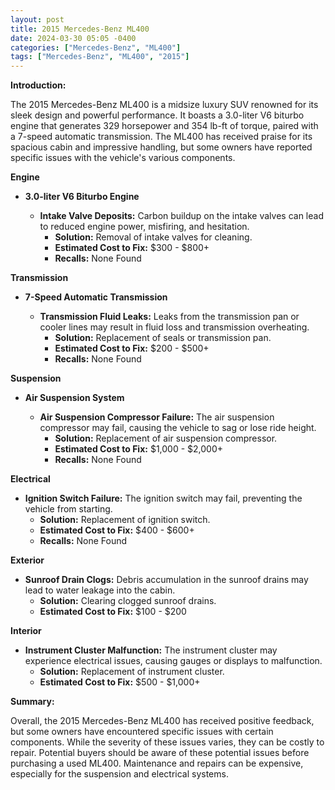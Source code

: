 ```yaml
---
layout: post
title: 2015 Mercedes-Benz ML400
date: 2024-03-30 05:05 -0400
categories: ["Mercedes-Benz", "ML400"]
tags: ["Mercedes-Benz", "ML400", "2015"]
---
```

**Introduction:**

The 2015 Mercedes-Benz ML400 is a midsize luxury SUV renowned for its sleek design and powerful performance. It boasts a 3.0-liter V6 biturbo engine that generates 329 horsepower and 354 lb-ft of torque, paired with a 7-speed automatic transmission. The ML400 has received praise for its spacious cabin and impressive handling, but some owners have reported specific issues with the vehicle's various components.

**Engine**

* **3.0-liter V6 Biturbo Engine**

  * **Intake Valve Deposits:** Carbon buildup on the intake valves can lead to reduced engine power, misfiring, and hesitation.
    * **Solution:** Removal of intake valves for cleaning.
    * **Estimated Cost to Fix:** $300 - $800+
    * **Recalls:** None Found

**Transmission**

* **7-Speed Automatic Transmission**

  * **Transmission Fluid Leaks:** Leaks from the transmission pan or cooler lines may result in fluid loss and transmission overheating.
    * **Solution:** Replacement of seals or transmission pan.
    * **Estimated Cost to Fix:** $200 - $500+
    * **Recalls:** None Found

**Suspension**

* **Air Suspension System**

  * **Air Suspension Compressor Failure:** The air suspension compressor may fail, causing the vehicle to sag or lose ride height.
    * **Solution:** Replacement of air suspension compressor.
    * **Estimated Cost to Fix:** $1,000 - $2,000+
    * **Recalls:** None Found

**Electrical**

* **Ignition Switch Failure:** The ignition switch may fail, preventing the vehicle from starting.
    * **Solution:** Replacement of ignition switch.
    * **Estimated Cost to Fix:** $400 - $600+
    * **Recalls:** None Found

**Exterior**

* **Sunroof Drain Clogs:** Debris accumulation in the sunroof drains may lead to water leakage into the cabin.
    * **Solution:** Clearing clogged sunroof drains.
    * **Estimated Cost to Fix:** $100 - $200

**Interior**

* **Instrument Cluster Malfunction:** The instrument cluster may experience electrical issues, causing gauges or displays to malfunction.
    * **Solution:** Replacement of instrument cluster.
    * **Estimated Cost to Fix:** $500 - $1,000+

**Summary:**

Overall, the 2015 Mercedes-Benz ML400 has received positive feedback, but some owners have encountered specific issues with certain components. While the severity of these issues varies, they can be costly to repair. Potential buyers should be aware of these potential issues before purchasing a used ML400. Maintenance and repairs can be expensive, especially for the suspension and electrical systems.
